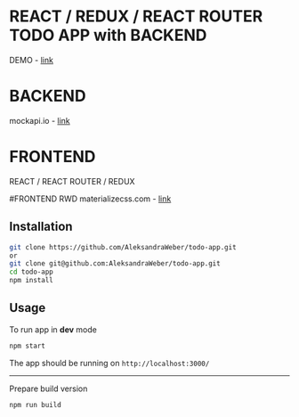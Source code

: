 # REACT / REDUX / REACT ROUTER TODO APP with BACKEND
DEMO - [link](https://portfolio5.aleksandra-weber.pl/)

# BACKEND
mockapi.io - [link](https://5a1ea4a41dc90f0012802221.mockapi.io/api/todo-v1/todo)

# FRONTEND
REACT / REACT ROUTER / REDUX

#FRONTEND RWD
materializecss.com - [link](http://materializecss.com/)

## Installation

```bash
git clone https://github.com/AleksandraWeber/todo-app.git
or
git clone git@github.com:AleksandraWeber/todo-app.git
cd todo-app
npm install
```

## Usage

To run app in **dev** mode

```bash
npm start
```

The app should be running on `http://localhost:3000/`


<hr/>

Prepare build version

```bash
npm run build
```
